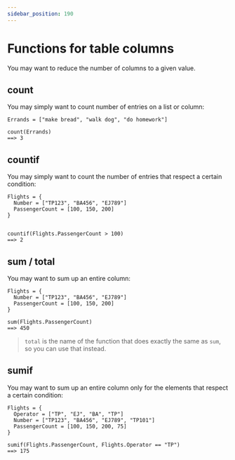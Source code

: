 ```yaml
---
sidebar_position: 190
---
```


# Functions for table columns

You may want to reduce the number of columns to a given value.

## count

You may simply want to count number of entries on a list or column:

```deci live
Errands = ["make bread", "walk dog", "do homework"]

count(Errands)
==> 3
```

## countif

You may simply want to count the number of entries that respect a certain condition:

```deci live
Flights = {
  Number = ["TP123", "BA456", "EJ789"]
  PassengerCount = [100, 150, 200]
}


countif(Flights.PassengerCount > 100)
==> 2
```

## sum / total

You may want to sum up an entire column:

```deci live
Flights = {
  Number = ["TP123", "BA456", "EJ789"]
  PassengerCount = [100, 150, 200]
}

sum(Flights.PassengerCount)
==> 450
```

> `total` is the name of the function that does exactly the same as `sum`, so you can use that instead.

## sumif

You may want to sum up an entire column only for the elements that respect a certain condition:

```deci live
Flights = {
  Operator = ["TP", "EJ", "BA", "TP"]
  Number = ["TP123", "BA456", "EJ789", "TP101"]
  PassengerCount = [100, 150, 200, 75]
}

sumif(Flights.PassengerCount, Flights.Operator == "TP")
==> 175
```

